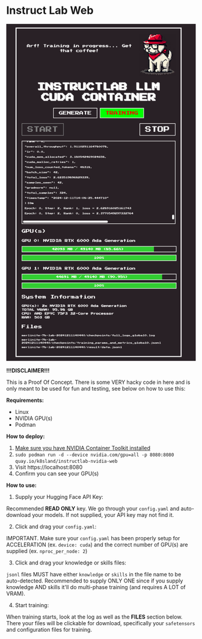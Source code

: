 # Instruct Lab Web

![image](/img/action.png)

**!!!DISCLAIMER!!!**

This is a Proof Of Concept. There is some VERY hacky code in here and is only meant to be used for fun and testing, see below on how to use this:

**Requirements:**

* Linux
* NVIDIA GPU(s)
* Podman

**How to deploy:**

1. [Make sure you have NVIDIA Container Toolkit installed](https://docs.nvidia.com/ai-enterprise/deployment/rhel-with-kvm/latest/podman.html)
2. `sudo podman run -d --device nvidia.com/gpu=all -p 8080:8080 quay.io/k8sland/instructlab-nvidia-web`
3. Visit https://localhost:8080
4. Confirm you can see your GPU(s)

**How to use:**
1. Supply your Hugging Face API Key:

Recommended **READ ONLY** key. We go through your `config.yaml` and auto-download your models. If not supplied, your API key may not find it.

2. Click and drag your `config.yaml`:

IMPORTANT. Make sure your `config.yaml` has been properly setup for ACCELERATION (ex. `device: cuda`) and the correct number of GPU(s) are supplied (ex. `nproc_per_node: 2`)

3. Click and drag your knowledge or skills files:

`jsonl` files MUST have either `knowledge` or `skills` in the file name to be auto-detected. Recommended to supply ONLY ONE since if you supply knowledge AND skills it'll do multi-phase training (and requires A LOT of VRAM).

4. Start training:

When training starts, look at the log as well as the **FILES** section below. There your files will be clickable for download, specifically your `safetensors` and configuration files for training.
